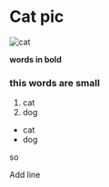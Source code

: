 # Cat pic

![cat](https://icatcare.org/app/uploads/2018/06/Layer-1704-1920x840.jpg)

**words in bold** 

### this words are small

1. cat
2. dog
- cat 
- dog 

so

Add line
